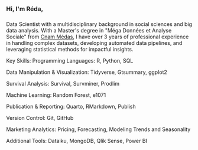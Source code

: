 
### Hi, I'm Réda, 
###
Data Scientist with a multidisciplinary background in social sciences and big data analysis. With a Master's degree in "Méga Données et Analyse Sociale" from [Cnam Médas][cnam], I have over 3 years of professional experience in handling complex datasets, developing automated data pipelines, and leveraging statistical methods for impactful insights.

Key Skills:
Programming Languages: R, Python, SQL
    
Data Manipulation & Visualization: Tidyverse, Gtsummary, ggplot2
   
Survival Analysis: Survival, Survminer, Prodlim
   
Machine Learning: Random Forest, e1071
   
Publication & Reporting: Quarto, RMarkdown, Publish
   
Version Control: Git, GitHub
   
Marketing Analytics: Pricing, Forecasting, Modeling Trends and Seasonality

Additional Tools: Dataiku, MongoDB, Qlik Sense, Power BI

    

[cnam]: https://formation.cnam.fr/rechercher-par-discipline/master-mega-donnees-et-analyse-sociale-medas--1085595.kjsp

